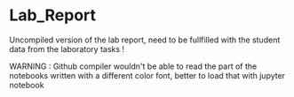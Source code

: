 # Lab_Report
Uncompiled version of the lab report, need to be fullfilled with the student data from the laboratory tasks !

WARNING : Github compiler wouldn't be able to read the part of the notebooks written with a different color font, better to load that with jupyter notebook

